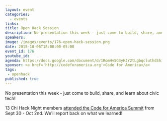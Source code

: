 ```yaml
---
layout: event
categories: 
  - events
links:
title: Open Hack Session
description: No presentation this week - just come to build, share, and learn about civic tech!
speakers:
image: /images/events/176-open-hack-session.png
date: 2015-10-06T18:00:00-05:00
event_id: 176
youtube_id: 
agenda: https://docs.google.com/document/d/1RomHv5G3yHJY2tLgbqcluthdShiZdTKDZ7_VhOOzwEA/edit#
sponsor: <a href='http://codeforamerica.org'>Code for America</a>
tags: 
 - openhack
published: true
---
```


No presentation this week - just come to build, share, and learn about civic tech!

13 Chi Hack Night members [attended the Code for America Summit](/blog/2015/09/28/meet-team-chi-hack-night.html) from Sept 30 - Oct 2nd. We'll report back on what we learned!